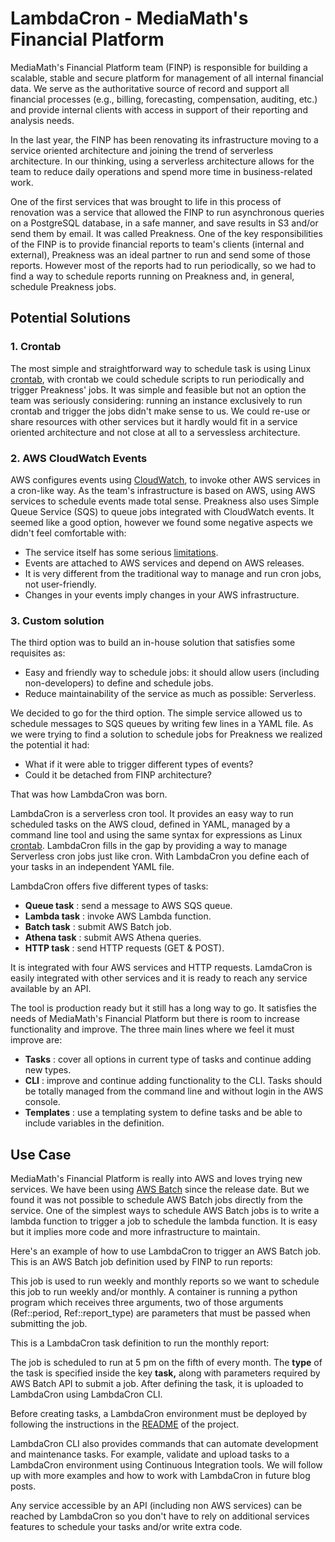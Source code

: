 # LambdaCron - MediaMath's Financial Platform

MediaMath&#39;s Financial Platform team (FINP) is responsible for building a scalable, stable and secure platform for management of all internal financial data. We serve as the authoritative source of record and support all financial processes (e.g., billing, forecasting, compensation, auditing, etc.) and provide internal clients with access in support of their reporting and analysis needs.

In the last year, the FINP has been renovating its infrastructure moving to a service oriented architecture and joining the trend of serverless architecture. In our thinking, using a serverless architecture allows for the team to reduce daily operations and spend more time in business-related work.

One of the first services that was brought to life in this process of renovation was a service that allowed the FINP to run asynchronous queries on a PostgreSQL database, in a safe manner, and save results in S3 and/or send them by email. It was called Preakness. One of the key responsibilities of the FINP is to provide financial reports to team&#39;s clients (internal and external), Preakness was an ideal partner to run and send some of those reports. However most of the reports had to run periodically, so we had to find a way to schedule reports running on Preakness and, in general, schedule Preakness jobs.

## **Potential Solutions**

### **1. Crontab**

The most simple and straightforward way to schedule task is using Linux  [crontab](https://help.ubuntu.com/community/CronHowto), with crontab we could schedule scripts to run periodically and trigger Preakness&#39; jobs. It was simple and feasible but not an option the team was seriously considering: running an instance exclusively to run crontab and trigger the jobs didn&#39;t make sense to us. We could re-use or share resources with other services but it hardly would fit in a service oriented architecture and not close at all to a servessless architecture.

### **2. AWS CloudWatch Events**

AWS configures events using  [CloudWatch](http://docs.aws.amazon.com/AmazonCloudWatch/latest/events/WhatIsCloudWatchEvents.html), to invoke other AWS services in a cron-like way. As the team&#39;s infrastructure is based on AWS, using AWS services to schedule events made total sense. Preakness also uses Simple Queue Service (SQS) to queue jobs integrated with CloudWatch events. It seemed like a good option, however we found some negative aspects we didn&#39;t feel comfortable with:

- The service itself has some serious  [limitations](http://docs.aws.amazon.com/AmazonCloudWatch/latest/events/cloudwatch_limits_cwe.html).
- Events are attached to AWS services and depend on AWS releases.
- It is very different from the traditional way to manage and run cron jobs, not user-friendly.
- Changes in your events imply changes in your AWS infrastructure.

### **3. Custom solution**

The third option was to build an in-house solution that satisfies some requisites as:

- Easy and friendly way to schedule jobs: it should allow users (including non-developers) to define and schedule jobs.
- Reduce maintainability of the service as much as possible: Serverless.

We decided to go for the third option. The simple service allowed us to schedule messages to SQS queues by writing few lines in a YAML file. As we were trying to find a solution to schedule jobs for Preakness we realized the potential it had:

- What if it were able to trigger different types of events?
- Could it be detached from FINP architecture?

That was how LambdaCron was born.

LambdaCron is a serverless cron tool. It provides an easy way to run scheduled tasks on the AWS cloud, defined in YAML, managed by a command line tool and using the same syntax for expressions as Linux  [crontab](https://help.ubuntu.com/community/CronHowto). LambdaCron fills in the gap by providing a way to manage Serverless cron jobs just like cron. With LambdaCron you define each of your tasks in an independent YAML file.

LambdaCron offers five different types of tasks:

- **Queue task** : send a message to AWS SQS queue.
- **Lambda task** : invoke AWS Lambda function.
- **Batch task** : submit AWS Batch job.
- **Athena task** : submit AWS Athena queries.
- **HTTP task** : send HTTP requests (GET &amp; POST).

It is integrated with four AWS services and HTTP requests. LamdaCron is easily integrated with other services and it is ready to reach any service available by an API.

The tool is production ready but it still has a long way to go. It satisfies the needs of MediaMath&#39;s Financial Platform but there is room to increase functionality and improve. The three main lines where we feel it must improve are:

- **Tasks** : cover all options in current type of tasks and continue adding new types.
- **CLI** : improve and continue adding functionality to the CLI. Tasks should be totally managed from the command line and without login in the AWS console.
- **Templates** : use a templating system to define tasks and be able to include variables in the definition.

## **Use Case**

MediaMath&#39;s Financial Platform is really into AWS and loves trying new services. We have been using  [AWS Batch](https://aws.amazon.com/batch/) since the release date. But we found it was not possible to schedule AWS Batch jobs directly from the service. One of the simplest ways to schedule AWS Batch jobs is to write a lambda function to trigger a job to schedule the lambda function. It is easy but it implies more code and more infrastructure to maintain.

Here&#39;s an example of how to use LambdaCron to trigger an AWS Batch job. This is an AWS Batch job definition used by FINP to run reports:

This job is used to run weekly and monthly reports so we want to schedule this job to run weekly and/or monthly. A container is running a python program which receives three arguments, two of those arguments (Ref::period, Ref::report\_type) are parameters that must be passed when submitting the job.

This is a LambdaCron task definition to run the monthly report:

The job is scheduled to run at 5 pm on the fifth of every month. The  **type**  of the task is specified inside the key  **task,** along with parameters required by AWS Batch API to submit a job. After defining the task, it is uploaded to LambdaCron using LambdaCron CLI.

Before creating tasks, a LambdaCron environment must be deployed by following the instructions in the  [README](https://github.com/mediaMath/lambda-cron) of the project.

LambdaCron CLI also provides commands that can automate development and maintenance tasks. For example, validate and upload tasks to a LambdaCron environment using Continuous Integration tools. We will follow up with more examples and how to work with LambdaCron in future blog posts.

Any service accessible by an API (including non AWS services) can be reached by LambdaCron so you don&#39;t have to rely on additional services features to schedule your tasks and/or write extra code.

